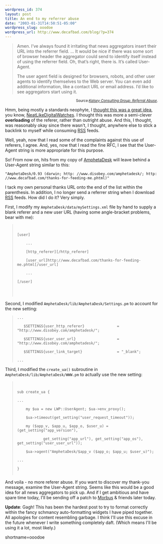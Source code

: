 ```yaml
--- 
wordpress_id: 374
layout: post
title: An end to my referrer abuse
date: "2003-01-31T14:50:51-05:00"
wordpress_slug: ooodoe
wordpress_url: http://www.decafbad.com/blog/?p=374
---
```

<blockquote cite="http://kalsey.com/blog/2003/01/referral_abuse/index.html">Amen. I&#8217;ve always found it irritating that news aggregators insert their URL into the referrer field. ... It would be nice if there was some sort of browser header the aggregator could send to identify itself instead of using the referrer field. Oh, that&#8217;s right, there is. It&#8217;s called User-Agent. 
<p>The user agent field is designed for browsers, robots, and other user agents to identify themselves to the Web server. You can even add additional information, like a contact URL or email address. I&#8217;d like to see aggregators start using it. <br />
</blockquote><div class="credit" align="right"><small>Source:<cite><a href="http://kalsey.com/blog/2003/01/referral_abuse/index.html">Kalsey Consulting Group: Referral Abuse</a></cite>.</small></div></p>
<p>Hmm, being mostly a standards neophyte, I <a href="http://www.decafbad.com/news_archives/000185.phtml#000185" target="_top">thought this was a great idea</a>, you know, <a href="http://www.decafbad.com/twiki/bin/view/Main/NeatLikeDigitalWatches">NeatLikeDigitalWatches</a>.  I thought this was more a semi-clever <strong>overloading</strong> of the referer, rather than outright abuse.  And this, I thought, was reasonably okay since there wasn't, I thought, anywhere else to stick a backlink to myself while consuming <a href="http://www.decafbad.com/twiki/bin/view/Main/RSS">RSS</a> feeds.</p>
<p>Well, yeah, now that I read some of the complaints against this use of referers, I agree.  And, yes, now that I read the fine RFC, I see that the User-Agent string is more appropriate for this purpose.</p>
<p>So!  From now on, hits from my copy of <a href="http://www.decafbad.com/twiki/bin/view/Main/AmphetaDesk">AmphetaDesk</a> will leave behind a User-Agent string similar to this:</p>
<p><code>"AmphetaDesk/0.93 (darwin; http: //www.disobey.com/amphetadesk/; http: //www.decafbad.com/thanks-for-feeding-me.phtml)"</code></p>
<p>I tack my own personal thanks URL onto the end of the list within the parenthesis.  In addition, I no longer send a referrer string when I download <a href="http://www.decafbad.com/twiki/bin/view/Main/RSS">RSS</a> feeds.  How did I do it?  Very simply.</p>
<p>First, I modify my <code>AmphetaDesk/data/mySettings.xml</code> file by hand to supply a blank referer and a new user URL (having some angle-bracket problems, bear with me):<blockquote><code><br />
[user]<br />
&nbsp;&nbsp;&nbsp;&nbsp;... <br />
&nbsp;&nbsp;&nbsp;&nbsp;[http_referer][/http_referer]<br />
&nbsp;&nbsp;&nbsp;&nbsp;[user_url]http://www.decafbad.com/thanks-for-feeding-me.phtml[/user_url]<br />
&nbsp;&nbsp;&nbsp;&nbsp;...<br />
[/user]<br />
</verbatim><br />
</code></blockquote>Second, I modified <code>AmphetaDesk/lib/AmphetaDesk/Settings.pm</code> to account for the new setting:<blockquote><code>...<br />
   $SETTINGS{user_http_referer}               = "http://www.disobey.com/amphetadesk/";<br />
   $SETTINGS{user_user_url}                   = "http://www.disobey.com/amphetadesk/";<br />
   $SETTINGS{user_link_target}                = "_blank";<br />
...</code></blockquote>Third, I modified the <code>create_ua()</code> subroutine in <code>AmphetaDesk/lib/AmphetaDesk/WWW.pm</code> to actually use the new setting:<blockquote><code><br />
sub create_ua {<br />
...<br />
&nbsp;&nbsp;&nbsp;&nbsp;my $ua = new LWP::UserAgent; $ua->env_proxy();<br />
&nbsp;&nbsp;&nbsp;&nbsp;$ua->timeout(get_setting("user_request_timeout"));<br />
&nbsp;&nbsp;&nbsp;&nbsp;my ($app_v, $app_u, $app_o, $user_u) = (get_setting("app_version"),<br />
&nbsp;&nbsp;&nbsp;&nbsp;&nbsp;&nbsp;&nbsp;&nbsp;&nbsp;&nbsp;&nbsp;&nbsp;get_setting("app_url"), get_setting("app_os"), get_setting("user_user_url"));<br />
&nbsp;&nbsp;&nbsp;&nbsp;$ua->agent("AmphetaDesk/$app_v ($app_o; $app_u; $user_u)");<br />
...<br />
}<br />
</code></blockquote>And voila - no more referer abuse.  If you want to discover my thank-you message, examine the User-Agent string.  Seems like this would be a good idea for all news aggregators to pick up.  And if I get ambitious and have spare time today, I'll be sending off a patch to <a href="http://www.disobey.com/about/morbus.shtml" target="_top">Morbus</a> &amp; friends later today.</p>
<p><b>Update</b>: Gagh!  This has been the hardest post to try to format correctly within the fancy schmancy auto-formatting widgets I have piped together.  All apologies for content resembling garbage.  I think I'll use this excuse in the future whenever I write something completely daft.  (Which means I'll be using it a lot, most likely.)</p>
<!--more-->
shortname=ooodoe
